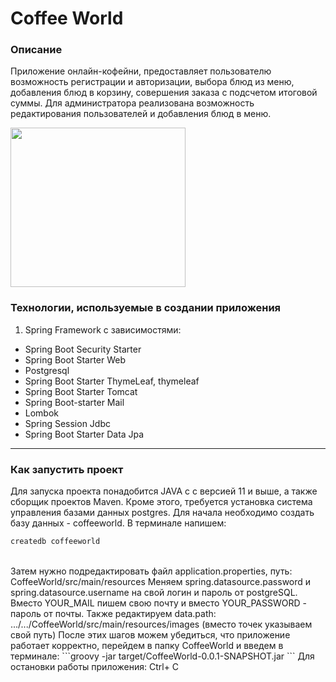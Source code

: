 # Coffee World

### Описание
Приложение онлайн-кофейни, предоставляет пользователю возможность регистрации и авторизации, 
выбора блюд из меню, добавления блюд в корзину, совершения заказа с подсчетом итоговой суммы.
Для администратора реализована возможность редактирования пользователей и добавления блюд в меню.

<img width="280" height="255" src="https://i.pinimg.com/originals/23/bd/26/23bd26dcbbb36c433553a25d10608433.png"/>

### Технологии, используемые в создании приложения
1. Spring Framework с зависимостями:
- Spring Boot Security Starter
- Spring Boot Starter Web
- Postgresql
- Spring Boot Starter ThymeLeaf, thymeleaf
- Spring Boot Starter Tomcat
- Spring Boot-starter Mail
- Lombok
- Spring Session Jdbc
- Spring Boot Starter Data Jpa
---
### Как запустить проект
Для запуска проекта понадобится JAVA с с версией 11 и выше, а также сборщик проектов Maven. 
Кроме этого, требуется установка система управления базами данных postgres.
Для начала необходимо создать базу данных - coffeeworld.
В терминале напишем:
```groovy
createdb coffeeworld
```
<br>
Затем нужно подредактировать файл application.properties, путь: CoffeeWorld/src/main/resources
Меняем spring.datasource.password и spring.datasource.username на свой логин и пароль от postgreSQL.
Вместо YOUR_MAIL пишем свою почту и вместо YOUR_PASSWORD - пароль от почты.
Также редактируем data.path: .../.../CoffeeWorld/src/main/resources/images (вместо точек указываем свой путь)
После этих шагов можем убедиться, что приложение работает корректно, перейдем в папку CoffeeWorld и введем в терминале:
```groovy
 -jar target/CoffeeWorld-0.0.1-SNAPSHOT.jar
```
Для остановки работы приложения: Ctrl+ C

